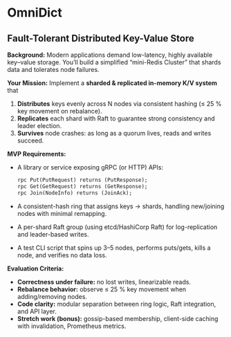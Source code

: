 # OmniDict


## Fault-Tolerant Distributed Key-Value Store

**Background:**
Modern applications demand low-latency, highly available key–value storage. You’ll build a simplified “mini-Redis Cluster” that shards data and tolerates node failures.

**Your Mission:**
Implement a **sharded & replicated in-memory K/V system** that

1. **Distributes** keys evenly across N nodes via consistent hashing (≤ 25 % key movement on rebalance).
2. **Replicates** each shard with Raft to guarantee strong consistency and leader election.
3. **Survives** node crashes: as long as a quorum lives, reads and writes succeed.

**MVP Requirements:**

* A library or service exposing gRPC (or HTTP) APIs:

  ```protobuf
  rpc Put(PutRequest) returns (PutResponse);
  rpc Get(GetRequest) returns (GetResponse);
  rpc Join(NodeInfo) returns (JoinAck);
  ```
* A consistent-hash ring that assigns keys → shards, handling new/joining nodes with minimal remapping.
* A per-shard Raft group (using etcd/HashiCorp Raft) for log-replication and leader-based writes.
* A test CLI script that spins up 3–5 nodes, performs puts/gets, kills a node, and verifies no data loss.

**Evaluation Criteria:**

* **Correctness under failure:** no lost writes, linearizable reads.
* **Rebalance behavior:** observe ≤ 25 % key movement when adding/removing nodes.
* **Code clarity:** modular separation between ring logic, Raft integration, and API layer.
* **Stretch work (bonus):** gossip-based membership, client-side caching with invalidation, Prometheus metrics.
